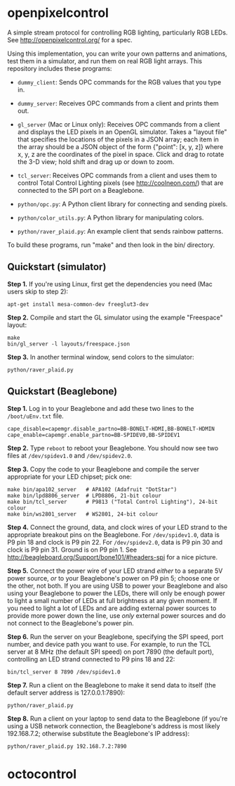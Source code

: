 openpixelcontrol
================

A simple stream protocol for controlling RGB lighting, particularly RGB LEDs.
See http://openpixelcontrol.org/ for a spec.

Using this implementation, you can write your own patterns and animations,
test them in a simulator, and run them on real RGB light arrays.  This
repository includes these programs:

* `dummy_client`: Sends OPC commands for the RGB values that you type in.

* `dummy_server`: Receives OPC commands from a client and prints them out.

* `gl_server` (Mac or Linux only): Receives OPC commands from a client and
  displays the LED pixels in an OpenGL simulator.  Takes a "layout file"
  that specifies the locations of the pixels in a JSON array; each item
  in the array should be a JSON object of the form {"point": [x, y, z]}
  where x, y, z are the coordinates of the pixel in space.  Click and drag
  to rotate the 3-D view; hold shift and drag up or down to zoom.

* `tcl_server`: Receives OPC commands from a client and uses them to
  control Total Control Lighting pixels (see http://coolneon.com/) that
  are connected to the SPI port on a Beaglebone.

* `python/opc.py`: A Python client library for connecting and sending pixels.

* `python/color_utils.py`: A Python library for manipulating colors.

* `python/raver_plaid.py`: An example client that sends rainbow patterns.

To build these programs, run "make" and then look in the bin/ directory.


Quickstart (simulator)
----------------------

**Step 1.** If you're using Linux, first get the dependencies you need
(Mac users skip to step 2):

    apt-get install mesa-common-dev freeglut3-dev

**Step 2.** Compile and start the GL simulator using the example "Freespace" layout:

    make
    bin/gl_server -l layouts/freespace.json

**Step 3.** In another terminal window, send colors to the simulator:

    python/raver_plaid.py


Quickstart (Beaglebone)
-----------------------

**Step 1.** Log in to your Beaglebone and add these two lines to the
`/boot/uEnv.txt` file.

    cape_disable=capemgr.disable_partno=BB-BONELT-HDMI,BB-BONELT-HDMIN
    cape_enable=capemgr.enable_partno=BB-SPIDEV0,BB-SPIDEV1

**Step 2.** Type `reboot` to reboot your Beaglebone.  You should now
see two files at `/dev/spidev1.0` and `/dev/spidev2.0`.

**Step 3.** Copy the code to your Beaglebone and compile the server
appropriate for your LED chipset; pick one:

    make bin/apa102_server   # APA102 (Adafruit "DotStar")
    make bin/lpd8806_server  # LPD8806, 21-bit colour
    make bin/tcl_server      # P9813 ("Total Control Lighting"), 24-bit colour
    make bin/ws2801_server   # WS2801, 24-bit colour

**Step 4.** Connect the ground, data, and clock wires of your LED strand
to the appropriate breakout pins on the Beaglebone.  For `/dev/spidev1.0`,
data is P9 pin 18 and clock is P9 pin 22.  For `/dev/spidev2.0`, data
is P9 pin 30 and clock is P9 pin 31.  Ground is on P9 pin 1. See
http://beagleboard.org/Support/bone101/#headers-spi for a nice picture.

**Step 5.** Connect the power wire of your LED strand _either_ to a
separate 5V power source, _or_ to your Beaglebone's power on P9 pin 5;
choose one or the other, not both.  If you are using USB to power your
Beaglebone and also using your Beaglebone to power the LEDs, there will
only be enough power to light a small number of LEDs at full brightness
at any given moment.  If you need to light a lot of LEDs and are adding
external power sources to provide more power down the line, use _only_
external power sources and do not connect to the Beaglebone's power pin.

**Step 6.** Run the server on your Beaglebone, specifying the SPI speed,
port number, and device path you want to use.  For example, to run the
TCL server at 8 MHz (the default SPI speed) on port 7890 (the default
port), controlling an LED strand connected to P9 pins 18 and 22:

    bin/tcl_server 8 7890 /dev/spidev1.0

**Step 7.** Run a client on the Beaglebone to make it send data to itself
(the default server address is 127.0.0.1:7890):

    python/raver_plaid.py

**Step 8.** Run a client on your laptop to send data to the Beaglebone
(if you're using a USB network connection, the Beaglebone's address
is most likely 192.168.7.2; otherwise substitute the Beaglebone's
IP address):

    python/raver_plaid.py 192.168.7.2:7890

# octocontrol
